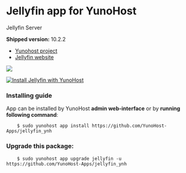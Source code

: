 # Jellyfin app for YunoHost
Jellyfin Server

**Shipped version:** 10.2.2

- [Yunohost project](https://yunohost.org)
- [Jellyfin website](https://github.com/jellyfin/jellyfin)

![](https://www.ostechnix.com/wp-content/uploads/2019/03/jellyfin-logo-720x340.png)


[![Install Jellyfin with YunoHost](https://install-app.yunohost.org/install-with-yunohost.png)](https://install-app.yunohost.org/?app=jellyfin)


### Installing guide

 App can be installed by YunoHost **admin web-interface** or by **running following command**:

        $ sudo yunohost app install https://github.com/YunoHost-Apps/jellyfin_ynh

 
### Upgrade this package:

        $ sudo yunohost app upgrade jellyfin -u https://github.com/YunoHost-Apps/jellyfin_ynh
